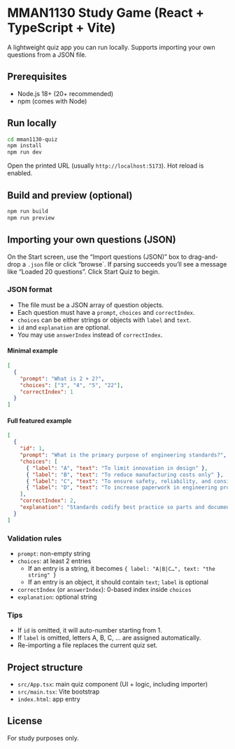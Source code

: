 # MMAN1130 Study Game (React + TypeScript + Vite)

A lightweight quiz app you can run locally. Supports importing your own questions from a JSON file.

## Prerequisites
- Node.js 18+ (20+ recommended)
- npm (comes with Node)

## Run locally
```bash
cd mman1130-quiz
npm install
npm run dev
```
Open the printed URL (usually `http://localhost:5173`). Hot reload is enabled.

## Build and preview (optional)
```bash
npm run build
npm run preview
```

## Importing your own questions (JSON)
On the Start screen, use the “Import questions (JSON)” box to drag-and-drop a `.json` file or click “browse`. If parsing succeeds you’ll see a message like “Loaded 20 questions”. Click Start Quiz to begin.

### JSON format
- The file must be a JSON array of question objects.
- Each question must have a `prompt`, `choices` and `correctIndex`.
- `choices` can be either strings or objects with `label` and `text`.
- `id` and `explanation` are optional.
- You may use `answerIndex` instead of `correctIndex`.

#### Minimal example
```json
[
  {
    "prompt": "What is 2 + 2?",
    "choices": ["3", "4", "5", "22"],
    "correctIndex": 1
  }
]
```

#### Full featured example
```json
[
  {
    "id": 1,
    "prompt": "What is the primary purpose of engineering standards?",
    "choices": [
      { "label": "A", "text": "To limit innovation in design" },
      { "label": "B", "text": "To reduce manufacturing costs only" },
      { "label": "C", "text": "To ensure safety, reliability, and consistency" },
      { "label": "D", "text": "To increase paperwork in engineering projects" }
    ],
    "correctIndex": 2,
    "explanation": "Standards codify best practice so parts and documentation are compatible across suppliers and time."
  }
]
```

### Validation rules
- `prompt`: non-empty string
- `choices`: at least 2 entries
  - If an entry is a string, it becomes `{ label: "A|B|C…", text: "the string" }`
  - If an entry is an object, it should contain `text`; `label` is optional
- `correctIndex` (or `answerIndex`): 0-based index inside `choices`
- `explanation`: optional string

### Tips
- If `id` is omitted, it will auto-number starting from 1.
- If `label` is omitted, letters A, B, C, … are assigned automatically.
- Re-importing a file replaces the current quiz set.

## Project structure
- `src/App.tsx`: main quiz component (UI + logic, including importer)
- `src/main.tsx`: Vite bootstrap
- `index.html`: app entry

## License
For study purposes only.
